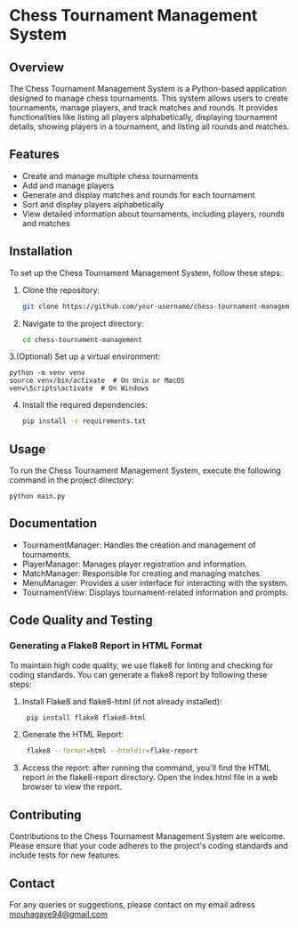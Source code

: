 # Chess Tournament Management System

## Overview

The Chess Tournament Management System is a Python-based application 
designed to manage chess tournaments. This system allows users to 
create tournaments, manage players, and track matches and rounds. 
It provides functionalities like listing all players alphabetically, 
displaying tournament details, showing players in a tournament, and 
listing all rounds and matches.

## Features

- Create and manage multiple chess tournaments
- Add and manage players
- Generate and display matches and rounds for each tournament
- Sort and display players alphabetically
- View detailed information about tournaments, including players, rounds and matches

## Installation

To set up the Chess Tournament Management System, follow these steps:

1. Clone the repository:

    ```bash
   git clone https://github.com/your-username/chess-tournament-management.git

2. Navigate to the project directory:

    ```bash
   cd chess-tournament-management

3.(Optional) Set up a virtual environment:

    python -m venv venv
    source venv/bin/activate  # On Unix or MacOS
    venv\Scripts\activate  # On Windows 

4. Install the required dependencies:

   ```bash
   pip install -r requirements.txt

## Usage

To run the Chess Tournament Management System, execute the following command 
in the project directory:

    python main.py

## Documentation

- TournamentManager: Handles the creation and management of tournaments.
- PlayerManager: Manages player registration and information.
- MatchManager: Responsible for creating and managing matches.
- MenuManager: Provides a user interface for interacting with the system.
- TournamentView: Displays tournament-related information and prompts.

## Code Quality and Testing
### Generating a Flake8 Report in HTML Format

To maintain high code quality, we use flake8 for linting and checking for coding standards. You can generate a flake8 report by following these steps:
1. Install Flake8 and flake8-html (if not already installed):
   ```bash
    pip install flake8 flake8-html
3. Generate the HTML Report:
    ```bash
     flake8 --format=html --htmldir=flake-report
3. Access the report:
after running the command, you'll find the HTML report in the flake8-report directory. Open the index.html file in a web browser to view the report.

## Contributing

Contributions to the Chess Tournament Management System are welcome. 
Please ensure that your code adheres to the project's coding standards 
and include tests for new features.

## Contact

For any queries or suggestions, please contact on my email adress mouhagaye94@gmail.com
